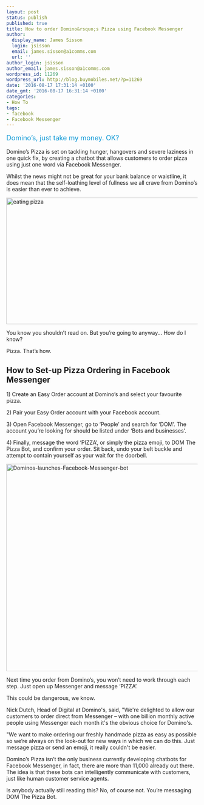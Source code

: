 ```yaml
---
layout: post
status: publish
published: true
title: How to order Domino&rsquo;s Pizza using Facebook Messenger
author:
  display_name: James Sisson
  login: jsisson
  email: james.sisson@a1comms.com
  url: ''
author_login: jsisson
author_email: james.sisson@a1comms.com
wordpress_id: 11269
wordpress_url: http://blog.buymobiles.net/?p=11269
date: '2016-08-17 17:31:14 +0100'
date_gmt: '2016-08-17 16:31:14 +0100'
categories:
- How To
tags:
- facebook
- Facebook Messenger
---
```

<p><span class="postStandFirst" style="color: #0896d5; line-height: 26px; font-size: 18px;">Domino&rsquo;s, just take my money. OK?</span></p>
<p>Domino&rsquo;s Pizza is set on tackling hunger, hangovers and severe laziness in one quick fix, by creating a chatbot that allows customers to order pizza using just one word via Facebook Messenger.</p>
<p>Whilst the news might not be great for your bank balance or waistline, it does mean that the self-loathing level of fullness we all crave from Domino&rsquo;s is easier than ever to achieve.</p>
<p><img class="aligncenter wp-image-11271" src="https://a1comms-blog-buymobiles.storage.googleapis.com/2016/08/eating-pizza.gif" alt="eating pizza" width="600" height="333" /></p>
<p>You know you shouldn&rsquo;t read on. But you&rsquo;re going to anyway&hellip; How do I know?</p>
<p>Pizza. That&rsquo;s how.</p>
<h2>How to Set-up Pizza Ordering in Facebook Messenger</h2>
<p>1) Create an Easy Order account at Domino&rsquo;s and select your favourite pizza.</p>
<p>2) Pair your Easy Order account with your Facebook account.</p>
<p>3) Open Facebook Messenger, go to &lsquo;People&rsquo; and search for &lsquo;DOM&rsquo;. The account you&rsquo;re looking for should be listed under &lsquo;Bots and businesses&rsquo;.</p>
<p>4) Finally, message the word &lsquo;PIZZA&rsquo;, or simply the pizza emoji, to DOM The Pizza Bot, and confirm your order. Sit back, undo your belt buckle and attempt to contain yourself as your wait for the doorbell.</p>
<p><img class="aligncenter wp-image-11272" src="https://a1comms-blog-buymobiles.storage.googleapis.com/2016/08/Dominos-launches-Facebook-Messenger-bot.jpg" alt="Dominos-launches-Facebook-Messenger-bot" width="600" height="546" /></p>
<p>Next time you order from Domino&rsquo;s, you won&rsquo;t need to work through each step. Just open up Messenger and message &lsquo;PIZZA&rsquo;.</p>
<p>This could be dangerous, we know.</p>
<p>Nick Dutch, Head of Digital at Domino's, said, "We're delighted to allow our customers to order direct from Messenger &ndash; with one billion monthly active people using Messenger each month it's the obvious choice for Domino's.</p>
<p>"We want to make ordering our freshly handmade pizza as easy as possible so we&rsquo;re always on the look-out for new ways in which we can do this. Just message pizza or send an emoji, it really couldn't be easier.</p>
<p>Domino&rsquo;s Pizza isn&rsquo;t the only business currently developing chatbots for Facebook Messenger, in fact, there are more than 11,000 already out there. The idea is that these bots can intelligently communicate with customers, just like human customer service agents.</p>
<p>Is anybody actually still reading this? No, of course&nbsp;not. You&rsquo;re messaging DOM The Pizza Bot.</p>
